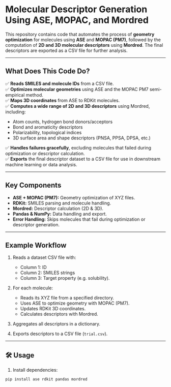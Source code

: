#  Molecular Descriptor Generation Using ASE, MOPAC, and Mordred

This repository contains code that automates the process of **geometry optimization** for molecules using **ASE** and **MOPAC (PM7)**, followed by the computation of **2D and 3D molecular descriptors** using **Mordred**. The final descriptors are exported as a CSV file for further analysis.

---

##  What Does This Code Do?

✅ **Reads SMILES and molecule IDs** from a CSV file.  
✅ **Optimizes molecular geometries** using ASE and the MOPAC PM7 semi-empirical method.  
✅ **Maps 3D coordinates** from ASE to RDKit molecules.  
✅ **Computes a wide range of 2D and 3D descriptors** using Mordred, including:
- Atom counts, hydrogen bond donors/acceptors
- Bond and aromaticity descriptors
- Polarizability, topological indices
- 3D surface area and shape descriptors (PNSA, PPSA, DPSA, etc.)

✅ **Handles failures gracefully**, excluding molecules that failed during optimization or descriptor calculation.  
✅ **Exports** the final descriptor dataset to a CSV file for use in downstream machine learning or data analysis.

---

##  Key Components

- **ASE + MOPAC (PM7):** Geometry optimization of XYZ files.
- **RDKit:** SMILES parsing and molecule handling.
- **Mordred:** Descriptor calculation (2D & 3D).
- **Pandas & NumPy:** Data handling and export.
- **Error Handling:** Skips molecules that fail during optimization or descriptor generation.

---

## Example Workflow

1. Reads a dataset CSV file with:
   - Column 1: ID
   - Column 2: SMILES strings
   - Column 3: Target property (e.g. solubility).

2. For each molecule:
   - Reads its XYZ file from a specified directory.
   - Uses ASE to optimize geometry with MOPAC (PM7).
   - Updates RDKit 3D coordinates.
   - Calculates descriptors with Mordred.

3. Aggregates all descriptors in a dictionary.

4. Exports descriptors to a CSV file (`trial.csv`).

---

## 🛠️ Usage

1. Install dependencies:
```bash
pip install ase rdkit pandas mordred
